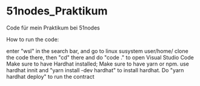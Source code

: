 # 51nodes_Praktikum
Code für mein Praktikum bei 51nodes

How to run the code:

enter "wsl" in the search bar, and go to linux susystem user/home/
clone the code there, then "cd" there and do "code ." to open Visual Studio Code
Make sure to have Hardhat installed;
Make sure to have yarn or npm. use hardhat innit and "yarn install -dev hardhat" to install hardhat.
Do "yarn hardhat deploy" to run the contract
